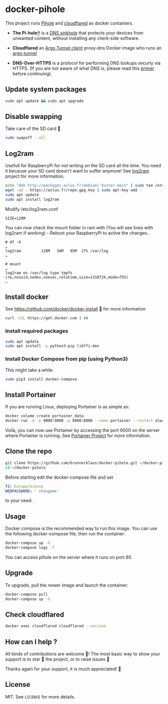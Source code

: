 docker-pihole
========

This project runs [Pihole](https://github.com/pi-hole/pi-hole) and [cloudflared](https://github.com/crazy-max/docker-cloudflared) as docker containers.

- **The Pi-hole**[®](https://pi-hole.net/trademark-rules-and-brand-guidelines/) is a [DNS sinkhole](https://en.wikipedia.org/wiki/DNS_Sinkhole) that protects your devices from unwanted content, without installing any client-side software.

- **Cloudflared** an [Argo Tunnel client](https://github.com/cloudflare/cloudflared) proxy-dns Docker image who runs an [argo-tunnel](https://developers.cloudflare.com/argo-tunnel)

- **DNS-Over-HTTPS** is a protocol for performing DNS lookups securly via HTTPS. (If you are not aware of what DNS is, please read this [primer](https://developers.cloudflare.com/1.1.1.1/dns-over-tls/) before continuing).



## Update system packages
```bash
sudo apt update && sudo apt upgrade
```

## Disable swapping
Take care of the SD card :rocket:
```bash
sudo swapoff --all
```

## Log2ram
Usefull for RaspberryPi for not writing on the SD card all the time. You need it because your SD card doesn't want to suffer anymore! See [log2ram](https://github.com/azlux/log2ram) project for more information.

```bash
echo "deb http://packages.azlux.fr/debian/ buster main" | sudo tee /etc/apt/sources.list.d/azlux.list
wget -qO - https://azlux.fr/repo.gpg.key | sudo apt-key add -
sudo apt update
sudo apt install log2ram
```

Modify /etc/log2ram.conf
```
SIZE=128M
```


You can now check the mount folder in ram with (You will see lines with log2ram if working) - Reboot your RaspberryPi to active the changes..
```
# df -h
…
log2ram         128M   34M   95M  27% /var/log
…

# mount
…
log2ram on /var/log type tmpfs (rw,nosuid,nodev,noexec,relatime,size=131072k,mode=755)
…
```

## Install docker
See https://github.com/docker/docker-install 🐳 for more information
```bash
curl -sSL https://get.docker.com | sh
```

### Install required packages
```bash
sudo apt update
sudo apt install -y python3-pip libffi-dev
```

### Install Docker Compose from pip (using Python3)
This might take a while

```bash
sudo pip3 install docker-compose
```

## Install Portainer
If you are running Linux, deploying Portainer is as simple as:

```bash
docker volume create portainer_data
docker run -d -p 9000:9000 -p 8000:8000 --name portainer --restart always -v /var/run/docker.sock:/var/run/docker.sock -v portainer_data:/data portainer/portainer
```
Voilà, you can now use Portainer by accessing the port 9000 on the server where Portainer is running. See [Portainer Project](https://portainer.readthedocs.io/en/latest/deployment.html) for more information.

## Clone the repo
```bash
git clone https://github.com/brunnerklaus/docker-pihole.git ~/docker-pihole
cd ~/docker-pihole
```

Before starting edit the docker-compose file and set
```yml
TZ: Europe/Vienna
WEBPASSWORD: ' changeme'
```
to your need.

## Usage

Docker compose is the recommended way to run this image. You can use the following docker-compose file, then run the container:

```bash
docker-compose up -d
docker-compose logs -f
```

You can access pihole on the server where it runs on port 80.

## Upgrade

To upgrade, pull the newer image and launch the container:

```bash
docker-compose pull
docker-compose up -d
```


## Check cloudflared
```bash
docker exec cloudflared cloudflared --version
```

## How can I help ?

All kinds of contributions are welcome :raised_hands:! The most basic way to show your support is to star :star2: the project, or to raise issues :speech_balloon:

Thanks again for your support, it is much appreciated! :pray:

## License

MIT. See `LICENSE` for more details.
